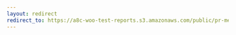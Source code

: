 ```yaml
---
layout: redirect
redirect_to: https://a8c-woo-test-reports.s3.amazonaws.com/public/pr-merge/41690/api/index.html
---
```

